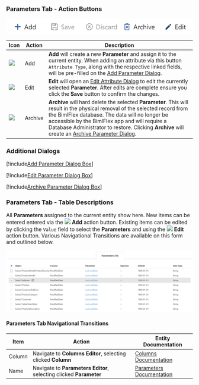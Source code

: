 ### Parameters Tab - Action Buttons

<img
    src="images/bimlflex-app-tab-parameters-actions.png"
    title="Parameters Tab - Action Buttons"
/>

|Icon|Action|Description|
|-|-|-|
|<div class="icon-col m-5" ><img src="images/svg-icons/add.svg" /></div>|<span class="nowrap-col m-5">Add</span>|**Add** will create a new **Parameter** and assign it to the current entity.  When adding an attribute via this button `Attribute Type`, along with the respective linked fields, will be pre-filled on the [Add Parameter Dialog](#add-parameter-dialog-box).|
|<div class="icon-col m-5" ><img src="images/svg-icons/edit.svg" /></div>|<span class="nowrap-col m-5">Edit</span>|**Edit** will open an [Edit Attribute Dialog](#edit-parameter-dialog-box) to edit the currently selected **Parameter**.  After edits are complete ensure you click the **Save** button to confirm the changes.|
|<div class="icon-col m-5" ><img src="images/svg-icons/archive-delete.svg" /></div>|<span class="nowrap-col m-5">Archive</span>|**Archive** will hard delete the selected **Parameter**.  This will result in the physical removal of the selected record from the BimlFlex database.  The data will no longer be accessible by the BimlFlex app and will require a Database Administrator to restore. Clicking **Archive** will create an [Archive Parameter Dialog](#archive-parameter-dialog-box).|

### Additional Dialogs

[!include[Add Parameter Dialog Box](_dialog-add-parameter.md)]

[!include[Edit Parameter Dialog Box](_dialog-edit-parameter.md)]

[!include[Archive Parameter Dialog Box](_dialog-archive-parameter-list.md)]

### Parameters Tab - Table Descriptions

All **Parameters** assigned to the current entity show here.  New items can be entered entered via the <img class="icon-inline" src="images/svg-icons/add.svg" /> **Add** action button.  Existing items can be edited by clicking the `Value` field to select the **Parameters** and using the <img class="icon-inline" src="images/svg-icons/edit.svg" /> **Edit** action button.  Various Navigational Transitions are available on this form and outlined below.

<img
    src="images/bimlflex-app-tab-parameters-table.png"
    title="Parameters Tab - Table Descriptions"
/>

#### Parameters Tab Navigational Transitions

|Item|Action|Entity Documentation|
|-|-|-|
|Column|Navigate to **Columns Editor**, selecting clicked **Column**|[Columns Documentation](columns.md)
|Name|Navigate to **Parameters Editor**, selecting clicked **Parameter**|[Parameters Documentation](parameters.md)
